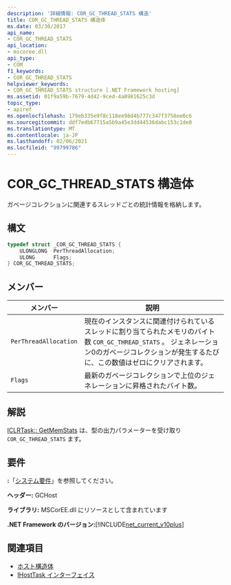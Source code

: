 ```yaml
---
description: '詳細情報: COR_GC_THREAD_STATS 構造'
title: COR_GC_THREAD_STATS 構造体
ms.date: 03/30/2017
api_name:
- COR_GC_THREAD_STATS
api_location:
- mscoree.dll
api_type:
- COM
f1_keywords:
- COR_GC_THREAD_STATS
helpviewer_keywords:
- COR_GC_THREAD_STATS structure [.NET Framework hosting]
ms.assetid: 01f9a59b-7679-4d42-9ced-4a8981625c3d
topic_type:
- apiref
ms.openlocfilehash: 179eb335e9f8c118ee98d4b777c347f3758ee0c6
ms.sourcegitcommit: ddf7edb67715a5b9a45e3dd44536dabc153c1de0
ms.translationtype: MT
ms.contentlocale: ja-JP
ms.lasthandoff: 02/06/2021
ms.locfileid: "99799786"
---
```

# <a name="cor_gc_thread_stats-structure"></a>COR_GC_THREAD_STATS 構造体

ガベージコレクションに関連するスレッドごとの統計情報を格納します。  
  
## <a name="syntax"></a>構文  
  
```cpp  
typedef struct _COR_GC_THREAD_STATS {  
    ULONGLONG  PerThreadAllocation;
    ULONG      Flags;
} COR_GC_THREAD_STATS;  
```  
  
## <a name="members"></a>メンバー  
  
|メンバー|説明|  
|------------|-----------------|  
|`PerThreadAllocation`|現在のインスタンスに関連付けられているスレッドに割り当てられたメモリのバイト数 `COR_GC_THREAD_STATS` 。 ジェネレーション0のガベージコレクションが発生するたびに、この数値はゼロにクリアされます。|  
|`Flags`|最新のガベージコレクションで上位のジェネレーションに昇格されたバイト数。|  
  
## <a name="remarks"></a>解説  

 [ICLRTask:: GetMemStats](iclrtask-getmemstats-method.md) は、型の出力パラメーターを受け取り `COR_GC_THREAD_STATS` ます。  
  
## <a name="requirements"></a>要件  

 **:**「[システム要件](../../get-started/system-requirements.md)」を参照してください。  
  
 **ヘッダー:** GCHost  
  
 **ライブラリ:** MSCorEE.dll にリソースとして含まれています  
  
 **.NET Framework のバージョン:**[!INCLUDE[net_current_v10plus](../../../../includes/net-current-v10plus-md.md)]  
  
## <a name="see-also"></a>関連項目

- [ホスト構造体](hosting-structures.md)
- [IHostTask インターフェイス](ihosttask-interface.md)

